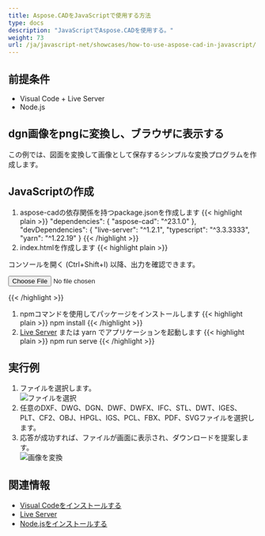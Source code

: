 ```yaml
---
title: Aspose.CADをJavaScriptで使用する方法
type: docs
description: "JavaScriptでAspose.CADを使用する。"
weight: 73
url: /ja/javascript-net/showcases/how-to-use-aspose-cad-in-javascript/
---
```


## 前提条件
- Visual Code + Live Server
- Node.js

## dgn画像をpngに変換し、ブラウザに表示する

この例では、図面を変換して画像として保存するシンプルな変換プログラムを作成します。

## JavaScriptの作成

1. aspose-cadの依存関係を持つpackage.jsonを作成します
{{< highlight plain >}}
"dependencies": {
    "aspose-cad": "^23.1.0"
  },
 "devDependencies": {
    "live-server": "^1.2.1",
    "typescript": "^3.3.3333",
    "yarn": "^1.22.19"
  }
{{< /highlight >}}
1. index.htmlを作成します
{{< highlight plain >}}
<!DOCTYPE html>
コンソールを開く (Ctrl+Shift+I) 以降、出力を確認できます。

<script src="./node_modules/aspose-cad/dotnet.js"></script>
<script type="module" src="./node_modules/aspose-cad/es2015/index-js.js"></script>

<body>
	<input id="file" type="file">
	<img id="image" />
</body>

<script>
window.onload = async function () {
	document.querySelector('input').addEventListener('change', function() {
      var reader = new FileReader();
      reader.onload = function() {
      
          var arrayBuffer = this.result;
          var array = new Uint8Array(arrayBuffer);
          
		  //ファイルフォーマット取得
		  fileFormat = Aspose.CAD.Image.getFileFormat(array);
          console.log(fileFormat);
		  
		  // 読み込む
		  file = Aspose.CAD.Image.load(array);
          console.log(file);
		  
		  // 保存
		  exportedFilePromise = Aspose.CAD.Image.save(array, new Aspose.CAD.PngOptions());
		  exportedFilePromise.then(exportedFile => {
			console.log(exportedFile);
			
			var urlCreator = window.URL || window.webkitURL;
			var blob = new Blob([exportedFile], { type: 'application/octet-stream' });
            var imageUrl = urlCreator.createObjectURL(blob);
            document.querySelector("#image").src = imageUrl;
		  });
      }
	  
      reader.readAsArrayBuffer(this.files[0]);
    }, 
	false);
};
</script>
{{< /highlight >}}

1. npmコマンドを使用してパッケージをインストールします
{{< highlight plain >}}
npm install
{{< /highlight >}}
1. [Live Server](https://marketplace.visualstudio.com/items?itemName=ritwickdey.LiveServer/) または yarn でアプリケーションを起動します
{{< highlight plain >}}
npm run serve
{{< /highlight >}}

## 実行例

1. ファイルを選択します。<br>
![ファイルを選択](/cad/_assets/javascript-net/javascript-net/choose-file.png)<br>
1. 任意のDXF、DWG、DGN、DWF、DWFX、IFC、STL、DWT、IGES、PLT、CF2、OBJ、HPGL、IGS、PCL、FBX、PDF、SVGファイルを選択します。
1. 応答が成功すれば、ファイルが画面に表示され、ダウンロードを提案します。<br>
![画像を変換](/cad/_assets/javascript-net/javascript-net/convert-image.png)<br>
## 関連情報

- [Visual Codeをインストールする](https://code.visualstudio.com/)
- [Live Server](https://marketplace.visualstudio.com/items?itemName=ritwickdey.LiveServer/)
- [Node.jsをインストールする](https://nodejs.org/en/)
